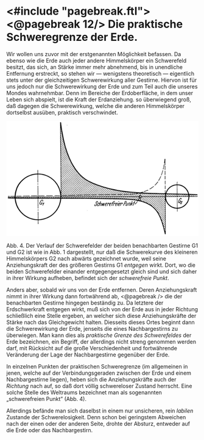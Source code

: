 <#include "pagebreak.ftl">
\<@pagebreak 12/>
Die praktische Schweregrenze der Erde.
======================================

Wir wollen uns zuvor mit der erstgenannten Möglichkeit befassen.
Da ebenso wie die Erde auch jeder andere Himmelskörper
ein Schwerefeld besitzt, das sich, an Stärke immer mehr abnehmend,
bis in unendliche Entfernung erstreckt, so stehen wir —
wenigstens theoretisch — eigentlich stets unter der gleichzeitigen
Schwerewirkung aller Gestirne. Hiervon ist für uns jedoch nur
die Schwerewirkung der Erde und zum Teil auch die unseres Mondes
wahrnehmbar. Denn im Bereiche der Erdoberfläche, in dem
unser Leben sich abspielt, ist die Kraft der Erdanziehung. so überwiegend
groß, daß dagegen die Schwerewirkung, welche die anderen
Himmelskörper dortselbst ausüben, praktisch verschwindet.

<div class="image"><img alt="Verlauf der Schwerefelder zweier Gestirne" src="abb04.png"/>
<p>Abb. 4. Der Verlauf der Schwerefelder der beiden benachbarten Gestirne G<span class="sub">1</span> und
G<span class="sub">2</span> ist wie in Abb. 1 dargestellt, nur daß die Schwerekurve des kleineren Himmelskörpers
G<span class="sub">2</span> nach abwärts gezeichnet wurde, weil seine Anziehungskraft der des
größeren Gestirns G<span class="sub">1</span> <em>entgegen</em> wirkt. Dort, wo die beiden Schwerefelder einander
entgegengesetzt gleich sind und sich daher in ihrer Wirkung aufheben, befindet
sich der <em>schwerefreie Punkt</em>.</p></div>

Anders aber, sobald wir uns von der Erde entfernen. Deren
Anziehungskraft nimmt in ihrer Wirkung dann fortwährend ab,
\<@pagebreak /> die der benachbarten Gestirne hingegen beständig zu. Da letztere
der Erdschwerkraft entgegen wirkt, muß sich von der Erde aus
in jeder Richtung schließlich eine Stelle ergeben, an welcher sich
diese Anziehungskräfte der Stärke nach das Gleichgewicht halten.
Diesseits dieses Ortes beginnt dann die Schwerewirkung der Erde,
jenseits die eines Nachbargestirns zu überwiegen. Man kann dies
als *praktische Grenze des Schwerefeldes* der Erde bezeichnen,
ein Begriff, der allerdings nicht streng genommen werden darf,
mit Rücksicht auf die große Verschiedenheit und fortwährende Veränderung
der Lage der Nachbargestirne gegenüber der Erde.

In einzelnen Punkten der praktischen Schweregrenze (im allgemeinen
in jenen, welche auf der Verbindungsgeraden zwischen
der Erde und einem Nachbargestirne liegen), heben sich die Anziehungskräfte
auch der *Richtung* nach auf, so daß dort völlig
schwereloser Zustand herrscht. Eine solche Stelle des Weltraums
bezeichnet man als sogenannten „schwerefreien Punkt” (Abb. 4).

Allerdings befände man sich daselbst in einem nur unsicheren,
rein *labilen* Zustande der Schwerelosigkeit. Denn schon
bei geringstem Abweichen nach der einen oder der anderen
Seite, drohte der Absturz, entweder auf die Erde oder das Nachbargestirn.

